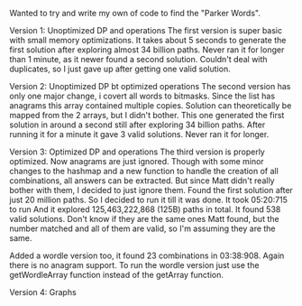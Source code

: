 Wanted to try and write my own of code to find the "Parker Words".

Version 1: Unoptimized DP and operations
The first version is super basic with small memory optimizations.
It takes about 5 seconds to generate the first solution after exploring almost 34 billion paths.
Never ran it for longer than 1 minute, as it newer found a second solution.
Couldn't deal with duplicates, so I just gave up after getting one valid solution.

Version 2: Unoptimized DP bt optimized operations
The second version has only one major change, i covert all words to bitmasks.
Since the list has anagrams this array contained multiple copies.
Solution can theoretically be mapped from the 2 arrays, but I didn't bother.
This one generated the first solution in around a second still after exploring 34 billion paths.
After running it for a minute it gave 3 valid solutions. Never ran it for longer.

Version 3: Optimized DP and operations
The third version is properly optimized.
Now anagrams are just ignored.
Though with some minor changes to the hashmap and a new function to handle the creation of all combinations, all answers can be extracted.
But since Matt didn't really bother with them, I decided to just ignore them.
Found the first solution after just 20 million paths.
So I decided to run it till it was done.
It took 05:20:715 to run
And it explored 125,463,222,868 (125B) paths in total.
It found 538 valid solutions.
Don't know if they are the same ones Matt found, but the number matched and all of them are valid, so I'm assuming they are the same.

Added a wordle version too, it found 23 combinations in 03:38:908.
Again there is no anagram support.
To run the wordle version just use the getWordleArray function instead of the getArray function.

Version 4: Graphs